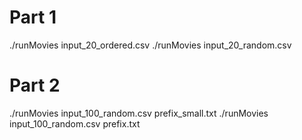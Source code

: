 # Part 1
./runMovies input_20_ordered.csv
./runMovies input_20_random.csv

# Part 2 
./runMovies input_100_random.csv prefix_small.txt
./runMovies input_100_random.csv prefix.txt